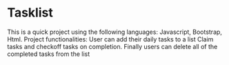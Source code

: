 # Tasklist

This is a quick project using the following languages: Javascript, Bootstrap, Html.
Project functionalities: 
User can add their daily tasks to a list
Claim tasks and checkoff  tasks on completion. 
Finally users can delete all of the completed tasks from the list
